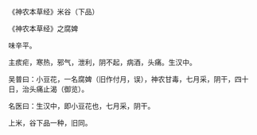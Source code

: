 《神农本草经》米谷（下品）

《神农本草经》之腐婢

味辛平。

主痎疟，寒热，邪气，泄利，阴不起，病酒，头痛。生汉中。

吴普曰：小豆花，一名腐婢（旧作付月，误），神农甘毒，七月采，阴干，四十日，治头痛止渴（御览）。

名医曰：生汉中，即小豆花也，七月采，阴干。

上米，谷下品一种，旧同。

